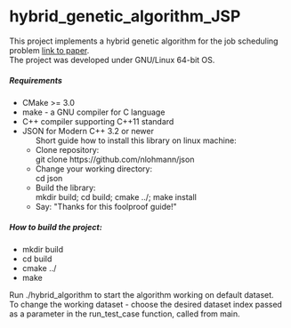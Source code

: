 # hybrid_genetic_algorithm_JSP
<p>
This project implements a hybrid genetic algorithm for the job scheduling problem
<a href="https://github.com/kwh44/hybrid_genetic_algorithm_JSP/blob/master/A_hybrid_genetic_algorithm_for_the_job_shop_scheduling_problem.pdf">link to paper</a>.<br/>
The project was developed under GNU/Linux 64-bit OS.
<p>
<h5> Requirements </h5>
<ul>
    <li>CMake >= 3.0</li>
    <li>make - a GNU compiler for C language</li>
    <li>C++ compiler supporting C++11 standard</li>
    <li>
    	JSON for Modern C++  3.2 or newer
    	<ul>
    		Short guide how to install this library on linux machine:
    		<li>Clone repository:<br/>
    				git clone https://github.com/nlohmann/json</li>
    		<li>Change your working directory:<br/>
    		 		cd json</li>
    		 <li>Build the library:<br/>
    		 mkdir build; cd build; cmake ../; make install</li>
    		 <li>Say: "Thanks for this foolproof guide!"</li>
    	</ul>
    </li>
</ul>
</p>
<h5>How to build the project:</h5>
<ul>
    <li>mkdir build</li>
    <li>cd build</li>
    <li>cmake ../</li>
    <li>make</li>
</ul>
<p>Run ./hybrid_algorithm to start the algorithm working on default dataset.<br/>
To change the working dataset - choose the desired dataset index passed<br/>
as a parameter in the run_test_case function, called from main.</p>
